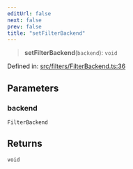 ```yaml
---
editUrl: false
next: false
prev: false
title: "setFilterBackend"
---
```


> **setFilterBackend**(`backend`): `void`

Defined in: [src/filters/FilterBackend.ts:36](https://github.com/fabricjs/fabric.js/blob/e114448a1bce9b68a3e1bba337bc0c83a35c1aa5/src/filters/FilterBackend.ts#L36)

## Parameters

### backend

`FilterBackend`

## Returns

`void`

